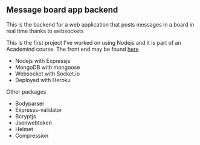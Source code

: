 ## Message board app backend

This is the backend for a web application that posts messages in a board in real time thanks to websockets

This is the first project I've worked on using Nodejs and it is part of an Academind course.
The front end may be found [here](https://github.com/jvfresco/messageboard_frontend/)

- Nodejs with Expressjs
- MongoDB with mongoose
- Websocket with Socket.io
- Deployed with Heroku

Other packages

- Bodyparser
- Expresss-validator
- Bcryptjs
- Jsonwebtoken
- Helmet
- Compression
